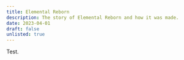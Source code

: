 ```yaml
---
title: Elemental Reborn
description: The story of Elemental Reborn and how it was made.
date: 2023-04-01
draft: false
unlisted: true
---
```


Test.
